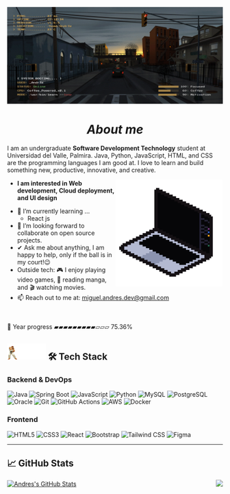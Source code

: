 <img src="assets/profile-banner.gif" alt="Banner animado" />
<div align="center">

# *About me*

</div>

I am an undergraduate **Software Development Technology** student at Universidad del Valle, Palmira. Java, Python, JavaScript, HTML, and CSS are the programming languages I am good at. I love to learn and build something new, productive, innovative, and creative.

<img src="assets/CodingSticker.gif" alt="Computer" width="250" align="right" />

* **I am interested in Web development, Cloud deployment, and UI design**
- 🌱 I’m currently learning ...
  - React js
- 👯 I’m looking forward to collaborate on open source projects.
- ✔ Ask me about anything, I am happy to help, only if the ball is in my court!😉<br>
- Outside tech: 🎮 I enjoy playing video games, 📖 reading manga, and 🎬 watching movies.
- 📫 Reach out to me at: <a href="miguel.andres.dev@gmail.com">miguel.andres.dev@gmail.com</a>

<br>

<!--START_PROGRESS-->
🚀 Year progress ▰▰▰▰▰▰▰▰▰▱▱▱ 75.36%
<!--END_PROGRESS-->

## <img src="assets/title-profile.gif" width="90px" alt="Cabezera animada">&nbsp;🛠 Tech Stack

### **Backend & DevOps**
![Java](https://img.shields.io/badge/-Java-000?style=for-the-badge&logo=java&logoColor=007396)
![Spring Boot](https://img.shields.io/badge/-Spring%20Boot-000?style=for-the-badge&logo=spring)
![JavaScript](https://img.shields.io/badge/-JavaScript-000?style=for-the-badge&logo=javascript)
![Python](https://img.shields.io/badge/-Python-000?style=for-the-badge&logo=python)
![MySQL](https://img.shields.io/badge/-MySQL-000?style=for-the-badge&logo=mysql)
![PostgreSQL](https://img.shields.io/badge/-PostgreSQL-000?style=for-the-badge&logo=postgresql)
![Oracle](https://img.shields.io/badge/-Oracle-000?style=for-the-badge&logo=oracle)
![Git](https://img.shields.io/badge/-Git-000?style=for-the-badge&logo=git)
![GitHub Actions](https://img.shields.io/badge/-GitHub%20Actions-000?style=for-the-badge&logo=github-actions)
![AWS](https://img.shields.io/badge/-AWS-000?style=for-the-badge&logo=amazon-aws&logoColor=F90)
![Docker](https://img.shields.io/badge/-Docker-000?style=for-the-badge&logo=docker)

### **Frontend**
![HTML5](https://img.shields.io/badge/-HTML5-000?style=for-the-badge&logo=html5)
![CSS3](https://img.shields.io/badge/-CSS3-000?style=for-the-badge&logo=css3)
![React](https://img.shields.io/badge/-React-000?style=for-the-badge&logo=react)
![Bootstrap](https://img.shields.io/badge/-Bootstrap-000?style=for-the-badge&logo=bootstrap)
![Tailwind CSS](https://img.shields.io/badge/-Tailwind%20CSS-000?style=for-the-badge&logo=tailwind-css)
![Figma](https://img.shields.io/badge/-Figma-000?style=for-the-badge&logo=figma)

---

## &#x1f4c8; GitHub Stats
<a href="https://github.com/Miguel-Andrez-MF/Miguel-Andrez-MF">
  <img align="center" src="https://github-readme-stats.vercel.app/api?username=Miguel-Andrez-MF&show_icons=true&line_height=27&count_private=true&title_color=ffffff&text_color=c9cacc&icon_color=555879&bg_color=1d1f21" alt="Andres's GitHub Stats" />
</a>
<a href="https://github.com/Miguel-Andrez-MF/Miguel-Andrez-MF">
  <img align="right" src="https://github-readme-stats.vercel.app/api/top-langs/?username=Miguel-Andrez-MF&hide=css,tex,jupyter%20notebook&title_color=ffffff&text_color=c9cacc&icon_color=2bbc8a&bg_color=1d1f21&langs_count=3" />
</a>
